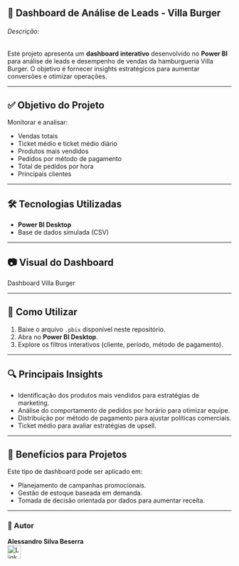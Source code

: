 ## 🍔 Dashboard de Análise de Leads - Villa Burger

###### Descrição:
   Este projeto apresenta um **dashboard interativo** desenvolvido no **Power BI** para análise de leads e desempenho de vendas da hamburgueria Villa Burger. O objetivo é fornecer insights estratégicos para aumentar conversões e otimizar operações.

---

## ✅ Objetivo do Projeto
Monitorar e analisar:
- Vendas totais
- Ticket médio e ticket médio diário
- Produtos mais vendidos
- Pedidos por método de pagamento
- Total de pedidos por hora
- Principais clientes

---

## 🛠️ Tecnologias Utilizadas
- **Power BI Desktop**
- Base de dados simulada (CSV)

---

## 📷 Visual do Dashboard
Dashboard Villa Burger

---

## 🚀 Como Utilizar
1. Baixe o arquivo `.pbix` disponível neste repositório.
2. Abra no **Power BI Desktop**.
3. Explore os filtros interativos (cliente, período, método de pagamento).

---

## 🔍 Principais Insights
- Identificação dos produtos mais vendidos para estratégias de marketing.
- Análise do comportamento de pedidos por horário para otimizar equipe.
- Distribuição por método de pagamento para ajustar políticas comerciais.
- Ticket médio para avaliar estratégias de upsell.

---

## 📌 Benefícios para Projetos
Este tipo de dashboard pode ser aplicado em:
- Planejamento de campanhas promocionais.
- Gestão de estoque baseada em demanda.
- Tomada de decisão orientada por dados para aumentar receita.

---

### 📎 Autor
**Alessandro Silva Beserra**  
[<img src='https://img.shields.io/badge/LinkedIn-0077B5?style=for-the-badge&logo=linkedin&logoColor=white' alt='Linkedin' height='30'>]([https://www.linkedin.com/in/alessandrosbeserra/)

